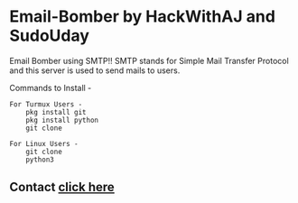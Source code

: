 # Email-Bomber by HackWithAJ and SudoUday
 
Email Bomber using SMTP!!
    SMTP stands for Simple Mail Transfer Protocol and this server is used to send mails to users.  

Commands to Install -

    For Turmux Users - 
        pkg install git
        pkg install python
        git clone 

    For Linux Users - 
        git clone 
        python3 

## Contact <a href="https://linktr.ee/hackwithaj"> click here</a>
